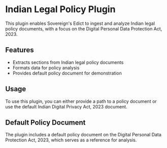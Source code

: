 # Indian Legal Policy Plugin

This plugin enables Sovereign's Edict to ingest and analyze Indian legal policy documents, with a focus on the Digital Personal Data Protection Act, 2023.

## Features

- Extracts sections from Indian legal policy documents
- Formats data for policy analysis
- Provides default policy document for demonstration

## Usage

To use this plugin, you can either provide a path to a policy document or use the default Indian Digital Privacy Act, 2023 document.

## Default Policy Document

The plugin includes a default policy document on the Digital Personal Data Protection Act, 2023, which serves as a reference for analysis.